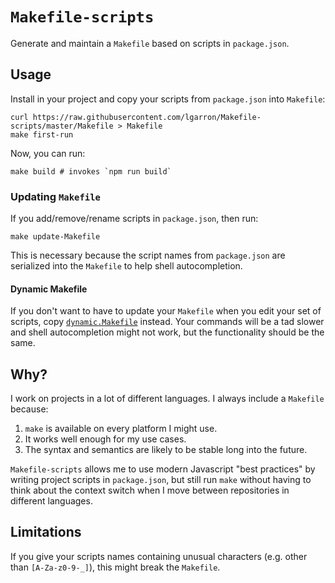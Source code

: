 # `Makefile-scripts`

Generate and maintain a `Makefile` based on scripts in `package.json`.

## Usage

Install in your project and copy your scripts from `package.json` into `Makefile`:

```shell
curl https://raw.githubusercontent.com/lgarron/Makefile-scripts/master/Makefile > Makefile
make first-run
```

Now, you can run:

```shell
make build # invokes `npm run build`
```

### Updating `Makefile`

If you add/remove/rename scripts in `package.json`, then run:

```shell
make update-Makefile
```

This is necessary because the script names from `package.json` are serialized into the `Makefile` to help shell autocompletion.

#### Dynamic Makefile

If you don't want to have to update your `Makefile` when you edit your set of scripts, copy [`dynamic.Makefile`](./dynamic.Makefile) instead. Your commands will be a tad slower and shell autocompletion might not work, but the functionality should be the same.

## Why?

I work on projects in a lot of different languages. I always include a `Makefile` because:

1) `make` is available on every platform I might use.
2) It works well enough for my use cases.
3) The syntax and semantics are likely to be stable long into the future.

`Makefile-scripts` allows me to use modern Javascript "best practices" by writing project scripts in `package.json`, but still run `make` without having to think about the context switch when I move between repositories in different languages.

## Limitations

If you give your scripts names containing unusual characters (e.g. other than `[A-Za-z0-9-_]`), this might break the `Makefile`.
